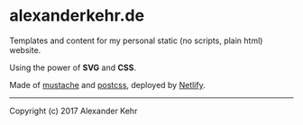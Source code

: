 # alexanderkehr.de

Templates and content for my personal static (no scripts, plain html) website.

Using the power of **SVG** and **CSS**.

Made of [mustache](https://github.com/janl/mustache.js) and [postcss](https://github.com/postcss/postcss), deployed by [Netlify](https://www.netlify.com/).

***

Copyright (c) 2017 Alexander Kehr
